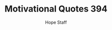 ---
image: /assets/img/mq/mq_394_lubbock.png
title: Motivational Quotes 394
categories:
  - Motivational Quotes
author: Hope Staff
notes: Motivational Quotes 394
embed: >-
  EMBED_GOES_HERE
transcript: >-
  SOME LINES OF TEXT START HERE
---